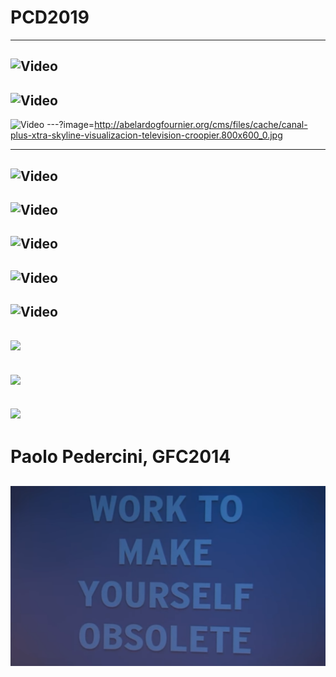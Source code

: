 # PCD2019

---
<!-- # hello world -->
![Video](https://player.vimeo.com/video/60731302#t=310s)
---
<!-- # collscreen pantalla -->
![Video](https://player.vimeo.com/video/36047734)
---
<!-- collscreen calle -->
![Video](https://www.youtube.com/embed/C9pwBZHVDyI)
---?image=http://abelardogfournier.org/cms/files/cache/canal-plus-xtra-skyline-visualizacion-television-croopier.800x600_0.jpg
<!-- # skyline imagen -->
---
<!-- skyline rutas -->
![Video](https://player.vimeo.com/video/17113324)
---
<!-- skyline edificios -->
![Video](https://player.vimeo.com/video/17115401)
---
<!-- skyline quadtree -->
![Video](https://player.vimeo.com/video/17116276#t=16s)
---
<!-- # skyline lineas -->
![Video](https://player.vimeo.com/video/17113029)
---
<!-- # skyline completo -->
![Video](https://player.vimeo.com/video/22788075)
---
<!-- # tamal resultado -->
![](http://abelardogfournier.org/cms/files/cache/elmundotamal.800x600_0.jpg)
---
<!-- # tamal esquema -->
![](http://abelardogfournier.org/files/images/image05.jpg)
---
<!-- # tamal participantes -->
![](http://abelardogfournier.org/files/images/image06.jpg)
---
<!-- # pedercini -->
# Paolo Pedercini, GFC2014
![](assets/img/pedercini-obsolete.png)
---


